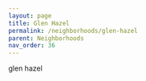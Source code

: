 ```yaml
---
layout: page
title: Glen Hazel 
permalink: /neighborhoods/glen-hazel
parent: Neighborhoods
nav_order: 36
---
```


glen hazel
